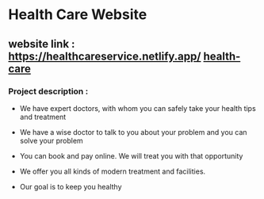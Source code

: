 # Health Care Website

## website link : https://healthcareservice.netlify.app/  [health-care](https://healthcareservice.netlify.app/)

### Project description :
* We have expert doctors, with whom you can safely take your health tips and treatment
* We have a wise doctor to talk to you about your problem and you can solve your problem
* You can book and pay online. We will treat you with that opportunity

* We offer you all kinds of modern treatment and facilities. 
* Our goal is to keep you healthy



